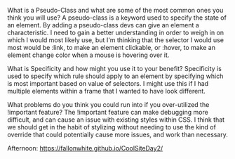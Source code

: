 What is a Pseudo-Class and what are some of the most common ones you think you will use?
A pseudo-class is a keyword used to specify the state of an element. By adding a pseudo-class devs can give an element a characteristic. I need to gain a better understanding in order to weigh in on which I would most likely use, but I'm thinking that the selector I would use most would be :link, to make an element clickable, or :hover, to make an element change color when a mouse is hovering over it.

What is Specificity and how might you use it to your benefit? 
Specificity is used to specify which rule should apply to an element by specifying which is most important based on value of selectors. I might use this if I had multiple elements within a frame that I wanted to have look different.

What problems do you think you could run into if you over-utilized the !important feature?
The !important feature can make debugging more difficult, and can cause an issue with existing styles within CSS. I think that we should get in the habit of stylizing without needing to use the kind of override that could potentially cause more issues, and work than necessary. 

Afternoon: https://fallonwhite.github.io/CoolSiteDay2/